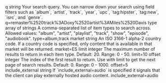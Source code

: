 <output>
    <query_params>
        <param>
            <name>q</name>
            <type>string</type>
            <description>Your search query. You can narrow down your search using field filters such as `album`, `artist`, `track`, `year`, `upc`, `tag:hipster`, `tag:new`, `isrc`, and `genre`.</description>
            <example>q=remaster%2520track%3ADoxy%2520artist%3AMiles%2520Davis</example>
        </param>
        <param>
            <name>type</name>
            <type>array of strings</type>
            <description>A comma-separated list of item types to search across. Allowed values: "album", "artist", "playlist", "track", "show", "episode", "audiobook".</description>
            <example>type=album,track</example>
        </param>
        <param>
            <name>market</name>
            <type>string</type>
            <description>An ISO 3166-1 alpha-2 country code. If a country code is specified, only content that is available in that market will be returned.</description>
            <example>market=ES</example>
        </param>
        <param>
            <name>limit</name>
            <type>integer</type>
            <description>The maximum number of results to return in each item type. Default: 20. Range: 0 - 50.</description>
            <example>limit=10</example>
        </param>
        <param>
            <name>offset</name>
            <type>integer</type>
            <description>The index of the first result to return. Use with limit to get the next page of search results. Default: 0. Range: 0 - 1000.</description>
            <example>offset=5</example>
        </param>
        <param>
            <name>include_external</name>
            <type>string</type>
            <description>If `include_external=audio` is specified it signals that the client can play externally hosted audio content.</description>
            <example>include_external=audio</example>
        </param>
    </query_params>
</output>